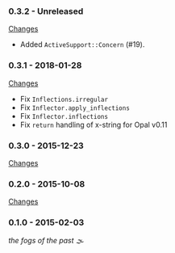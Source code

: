 ### 0.3.2 - Unreleased

[Changes](https://github.com/opal/opal-activesupport/compare/v0.3.1...master)

- Added `ActiveSupport::Concern` (#19).

### 0.3.1 - 2018-01-28

[Changes](https://github.com/opal/opal-activesupport/compare/v0.3.0...v0.3.1)

- Fix `Inflections.irregular`
- Fix `Inflector.apply_inflections`
- Fix `Inflector.inflections`
- Fix `return` handling of x-string for Opal v0.11

### 0.3.0 - 2015-12-23

[Changes](https://github.com/opal/opal-activesupport/compare/v0.2.0...v0.3.0)

### 0.2.0 - 2015-10-08

[Changes](https://github.com/opal/opal-activesupport/compare/v0.1.0...v0.2.0)

### 0.1.0 - 2015-02-03

_the fogs of the past 🌫_
